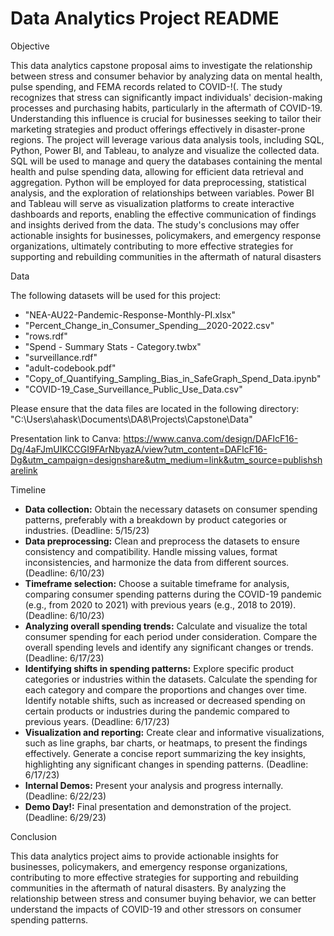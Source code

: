 # Data Analytics Project README

Objective

This data analytics capstone proposal aims to investigate the relationship between stress and consumer behavior by analyzing data on mental health, pulse spending, and FEMA records related to COVID-!(. The study recognizes that stress can significantly impact individuals' decision-making processes and purchasing habits, particularly in the aftermath of COVID-19. Understanding this influence is crucial for businesses seeking to tailor their marketing strategies and product offerings effectively in disaster-prone regions. The project will leverage various data analysis tools, including SQL, Python, Power BI, and Tableau, to analyze and visualize the collected data. SQL will be used to manage and query the databases containing the mental health and pulse spending data, allowing for efficient data retrieval and aggregation. Python will be employed for data preprocessing, statistical analysis, and the exploration of relationships between variables. Power BI and Tableau will serve as visualization platforms to create interactive dashboards and reports, enabling the effective communication of findings and insights derived from the data. The study's conclusions may offer actionable insights for businesses, policymakers, and emergency response organizations, ultimately contributing to more effective strategies for supporting and rebuilding communities in the aftermath of natural disasters

Data

The following datasets will be used for this project:

- "NEA-AU22-Pandemic-Response-Monthly-PI.xlsx"
- "Percent_Change_in_Consumer_Spending__2020-2022.csv"
- "rows.rdf"
- "Spend - Summary Stats - Category.twbx"
- "surveillance.rdf"
- "adult-codebook.pdf"
- "Copy_of_Quantifying_Sampling_Bias_in_SafeGraph_Spend_Data.ipynb"
- "COVID-19_Case_Surveillance_Public_Use_Data.csv"

Please ensure that the data files are located in the following directory: "C:\Users\ahask\Documents\DA8\Projects\Capstone\Data\"

Presentation link to Canva:
https://www.canva.com/design/DAFlcF16-Dg/4aFJmUIKCCGI9FArNbyazA/view?utm_content=DAFlcF16-Dg&utm_campaign=designshare&utm_medium=link&utm_source=publishsharelink

Timeline

- **Data collection:** Obtain the necessary datasets on consumer spending patterns, preferably with a breakdown by product categories or industries. (Deadline: 5/15/23)
- **Data preprocessing:** Clean and preprocess the datasets to ensure consistency and compatibility. Handle missing values, format inconsistencies, and harmonize the data from different sources. (Deadline: 6/10/23)
- **Timeframe selection:** Choose a suitable timeframe for analysis, comparing consumer spending patterns during the COVID-19 pandemic (e.g., from 2020 to 2021) with previous years (e.g., 2018 to 2019). (Deadline: 6/10/23)
- **Analyzing overall spending trends:** Calculate and visualize the total consumer spending for each period under consideration. Compare the overall spending levels and identify any significant changes or trends. (Deadline: 6/17/23)
- **Identifying shifts in spending patterns:** Explore specific product categories or industries within the datasets. Calculate the spending for each category and compare the proportions and changes over time. Identify notable shifts, such as increased or decreased spending on certain products or industries during the pandemic compared to previous years. (Deadline: 6/17/23)
- **Visualization and reporting:** Create clear and informative visualizations, such as line graphs, bar charts, or heatmaps, to present the findings effectively. Generate a concise report summarizing the key insights, highlighting any significant changes in spending patterns. (Deadline: 6/17/23)
- **Internal Demos:** Present your analysis and progress internally. (Deadline: 6/22/23)
- **Demo Day!:** Final presentation and demonstration of the project. (Deadline: 6/29/23)

Conclusion

This data analytics project aims to provide actionable insights for businesses, policymakers, and emergency response organizations, contributing to more effective strategies for supporting and rebuilding communities in the aftermath of natural disasters. By analyzing the relationship between stress and consumer buying behavior, we can better understand the impacts of COVID-19 and other stressors on consumer spending patterns.
